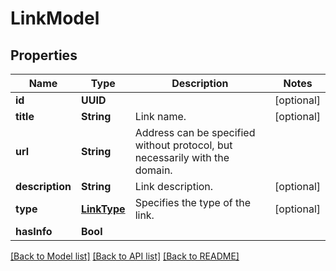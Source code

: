 # LinkModel

## Properties
Name | Type | Description | Notes
------------ | ------------- | ------------- | -------------
**id** | **UUID** |  | [optional] 
**title** | **String** | Link name. | [optional] 
**url** | **String** | Address can be specified without protocol, but necessarily with the domain. | 
**description** | **String** | Link description. | [optional] 
**type** | [**LinkType**](LinkType.md) | Specifies the type of the link. | [optional] 
**hasInfo** | **Bool** |  | 

[[Back to Model list]](../README.md#documentation-for-models) [[Back to API list]](../README.md#documentation-for-api-endpoints) [[Back to README]](../README.md)



